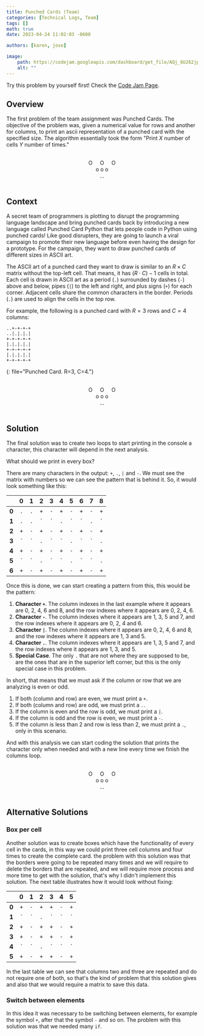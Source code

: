 ```yaml
---
title: Punched Cards (Team)
categories: [Technical Logs, Team]
tags: []
math: true
date: 2023-04-24 11:02:03 -0600

authors: [karen, jose]

image:
    path: https://codejam.googleapis.com/dashboard/get_file/AQj_6U262jpm6Qd7uxxBv1jstjtSrZPrnp58urkNJJQ5Ol7y1bJepKIazfTkMpkRzBodMQB8RiruyLu_TJY37T67YQ/punched_card.png
    alt: ""
---
```


Try this problem by yourself first! Check the [Code Jam Page](https://codingcompetitions.withgoogle.com/codejam/round/0000000000876ff1/0000000000a4621b).

## Overview

The first problem of the team assignment was Punched Cards. The objective of the problem was, given a numerical value for rows and another for columns, to print an ascii representation of a punched card with the specified size. The algorithm essentially took the form "Print $X$ number of cells $Y$ number of times."

<br>
<div style="text-align: center;">O &nbsp; &nbsp; O &nbsp; &nbsp; O</div>
<div style="text-align: center;">o o o</div>
<div style="text-align: center;">...</div>
<br>

## Context

A secret team of programmers is plotting to disrupt the programming language landscape and bring punched cards back by introducing a new language called Punched Card Python that lets people code in Python using punched cards! Like good disrupters, they are going to launch a viral campaign to promote their new language before even having the design for a prototype. For the campaign, they want to draw punched cards of different sizes in ASCII art.

The ASCII art of a punched card they want to draw is similar to an $R \times C$ matrix without the top-left cell. That means, it has $(R \cdot C) - 1$ cells in total. Each cell is drawn in ASCII art as a period (`.`) surrounded by dashes (`-`) above and below, pipes (`|`) to the left and right, and plus signs (`+`) for each corner. Adjacent cells share the common characters in the border. Periods (`.`) are used to align the cells in the top row. 

For example, the following is a punched card with $R=3$ rows and $C=4$ columns:

```
..+-+-+-+
..|.|.|.|
+-+-+-+-+
|.|.|.|.|
+-+-+-+-+
|.|.|.|.|
+-+-+-+-+
```
{: file="Punched Card. R=3, C=4."}

<br>
<div style="text-align: center;">O &nbsp; &nbsp; O &nbsp; &nbsp; O</div>
<div style="text-align: center;">o o o</div>
<div style="text-align: center;">...</div>
<br>

## Solution

The final solution was to create two loops to start printing in the console a character, this character will depend in the next analysis.

What should we print in every box?

There are many characters in the output: `+`, `.`, `|` and `-`. We must see the matrix with numbers so we can see the pattern that is behind it. So, it would look something like this:

|   | 0 | 1 | 2 | 3 | 4 | 5 | 6 | 7 | 8 |
|:-:|:-:|:-:|:-:|:-:|:-:|:-:|:-:|:-:|:-:|
| **0** | `.` | `.` | `+` | `-` | `+` | `-` | `+` | `-` | `+` |
| **1** | `.` | `.` | `|` | `.` | `|` | `.` | `|` | `.` | `|` |
| **2** | `+` | `-` | `+` | `-` | `+` | `-` | `+` | `-` | `+` |
| **3** | `|` | `.` | `|` | `.` | `|` | `.` | `|` | `.` | `|` |
| **4** | `+` | `-` | `+` | `-` | `+` | `-` | `+` | `-` | `+` |
| **5** | `|` | `.` | `|` | `.` | `|` | `.` | `|` | `.` | `|` |
| **6** | `+` | `-` | `+` | `-` | `+` | `-` | `+` | `-` | `+` |

Once this is done, we can start creating a pattern from this, this would be the pattern: 

1. **Character `+`**. The column indexes in the last example where it appears are 0, 2, 4, 6 and 8, and the row indexes where it appears are 0, 2, 4, 6. 
1. **Character `-`**. The column indexes where it appears are 1, 3, 5 and 7, and the row indexes where it appears are 0, 2, 4 and 6. 
1. **Character `|`**. The column indexes where it appears are 0, 2, 4, 6 and 8, and the row indexes where it appears are 1, 3 and 5. 
1. **Character `.`**. The column indexes where it appears are 1, 3, 5 and 7, and the row indexes where it appears are 1, 3, and 5. 
1. **Special Case**. The only `.` that are not where they are supposed to be, are the ones that are in the superior left corner, but this is the only special case in this problem.

In short, that means that we must ask if the column or row that we are analyzing is even or odd. 

1. If both (column and row) are even, we must print a `+`. 
1. If both (column and row) are odd, we must print a `.`. 
1. If the column is even and the row is odd, we must print a `|`. 
1. If the column is odd and the row is even, we must print a `-`. 
1. If the column is less than 2 and row is less than 2, we must print a `.`, only in this scenario. 

And with this analysis we can start coding the solution that prints the character only when needed and with a new line every time we finish the columns loop. 

<br>
<div style="text-align: center;">O &nbsp; &nbsp; O &nbsp; &nbsp; O</div>
<div style="text-align: center;">o o o</div>
<div style="text-align: center;">...</div>
<br>

## Alternative Solutions

### Box per cell

Another solution was to create boxes which have the functionality of every cell in the cards, in this way we could print three cell columns and four times to create the complete card. the problem with this solution was that the borders were going to be repeated many times and we will require to delete the borders that are repeated, and we will require more process and more time to get with the solution, that's why I didn't implement this solution. The next table illustrates how it would look without fixing: 


|   | 0 | 1 | 2 | 3 | 4 | 5 |
|:-:|:-:|:-:|:-:|:-:|:-:|:-:|
| **0** | `+` | `-` | `+` | `+` | `-` | `+` |
| **1** | `|` | `.` | `|` | `|` | `.` | `|` |
| **2** | `+` | `-` | `+` | `+` | `-` | `+` |
| **3** | `+` | `-` | `+` | `+` | `-` | `+` |
| **4** | `|` | `.` | `|` | `|` | `.` | `|` |
| **5** | `+` | `-` | `+` | `+` | `-` | `+` |

In the last table we can see that columns two and three are repeated and do not require one of both, so that's the kind of problem that this solution gives and also that we would require a matrix to save this data.

### Switch between elements

In this idea it was necessary to be switching between elements, for example the symbol `+`, after that the symbol `-` and so on. The problem with this solution was that we needed many `if`.
